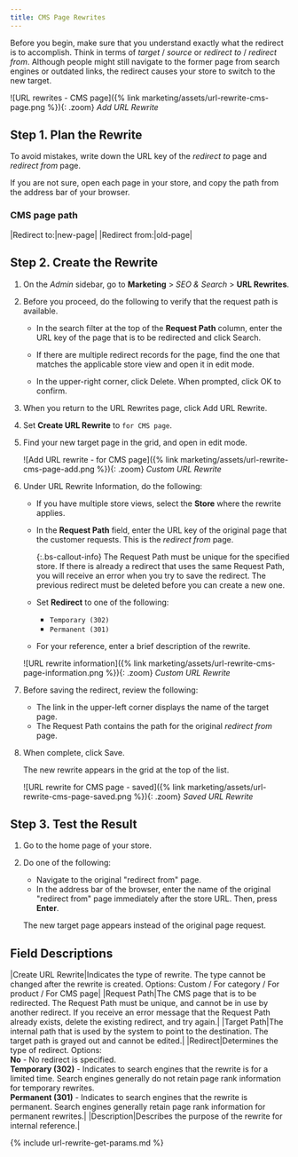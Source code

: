 ```yaml
---
title: CMS Page Rewrites
---
```


Before you begin, make sure that you understand exactly what the redirect is to accomplish. Think in terms of _target_ / _source_ or _redirect to_ / _redirect from_. Although people might still navigate to the former page from search engines or outdated links, the redirect causes your store to switch to the new target.

![URL rewrites - CMS page]({% link marketing/assets/url-rewrite-cms-page.png %}){: .zoom}
_Add URL Rewrite_

## Step 1. Plan the Rewrite

To avoid mistakes, write down the URL key of the _redirect to_ page and _redirect from_ page.

If you are not sure, open each page in your store, and copy the path from the address bar of your browser.

### CMS page path

|Redirect to:|new-page|
|Redirect from:|old-page|

## Step 2. Create the Rewrite

1. On the _Admin_ sidebar, go to **Marketing** > _SEO & Search_ > **URL Rewrites**.

1. Before you proceed, do the following to verify that the request path is available.

   - In the search filter at the top of the **Request Path** column, enter the URL key of the page that is to be redirected and click <span class="btn">Search</span>.

   - If there are multiple redirect records for the page, find the one that matches the applicable store view and open it in edit mode.

   - In the upper-right corner, click <span class="btn">Delete</span>. When prompted, click <span class="btn">OK</span> to confirm.

1. When you return to the URL Rewrites page, click <span class="btn">Add URL Rewrite</span>.

1. Set **Create URL Rewrite** to `for CMS page`.

1. Find your new target page in the grid, and open in edit mode.

    ![Add URL rewrite - for CMS page]({% link marketing/assets/url-rewrite-cms-page-add.png %}){: .zoom}
    _Custom URL Rewrite_

1. Under URL Rewrite Information, do the following:

   - If you have multiple store views, select the **Store** where the rewrite applies.

   - In the **Request Path** field, enter the URL key of the original page that the customer requests. This is the _redirect from_ page.

        {:.bs-callout-info}
        The Request Path must be unique for the specified store. If there is already a redirect that uses the same Request Path, you will receive an error when you try to save the redirect. The previous redirect must be deleted before you can create a new one.

   - Set **Redirect** to one of the following:

      - `Temporary (302)`
      - `Permanent (301)`

   - For your reference, enter a brief description of the rewrite.

    ![URL rewrite information]({% link marketing/assets/url-rewrite-cms-page-information.png %}){: .zoom}
    _Custom URL Rewrite_

1. Before saving the redirect, review the following:

   - The link in the upper-left corner displays the name of the target page.
   - The Request Path contains the path for the original _redirect from_ page.

1. When complete, click <span class="btn">Save</span>.

    The new rewrite appears in the grid at the top of the list.

    ![URL rewrite for CMS page - saved]({% link marketing/assets/url-rewrite-cms-page-saved.png %}){: .zoom}
    _Saved URL Rewrite_

## Step 3. Test the Result

1. Go to the home page of your store.

1. Do one of the following:

   - Navigate to the original "redirect from" page.
   - In the address bar of the browser, enter the name of the original "redirect from" page immediately after the store URL. Then, press **Enter**.

    The new target page appears instead of the original page request.

## Field Descriptions

|Create URL Rewrite|Indicates the type of rewrite. The type cannot be changed after the rewrite is created. Options: Custom / For category / For product / For CMS page|
|Request Path|The CMS page that is to be redirected. The Request Path must be unique, and cannot be in use by another redirect. If you receive an error message that the Request Path already exists, delete the existing redirect, and try again.|
|Target Path|The internal path that is used by the system to point to the destination. The target path is grayed out and cannot be edited.|
|Redirect|Determines the type of redirect. Options: <br/>**No** - No redirect is specified. <br/>**Temporary (302)** - Indicates to search engines that the rewrite is for a limited time. Search engines generally do not retain page rank information for temporary rewrites. <br/>**Permanent (301)** - Indicates to search engines that the rewrite is permanent. Search engines generally retain page rank information for permanent rewrites.|
|Description|Describes the purpose of the rewrite for internal reference.|

{% include url-rewrite-get-params.md %}